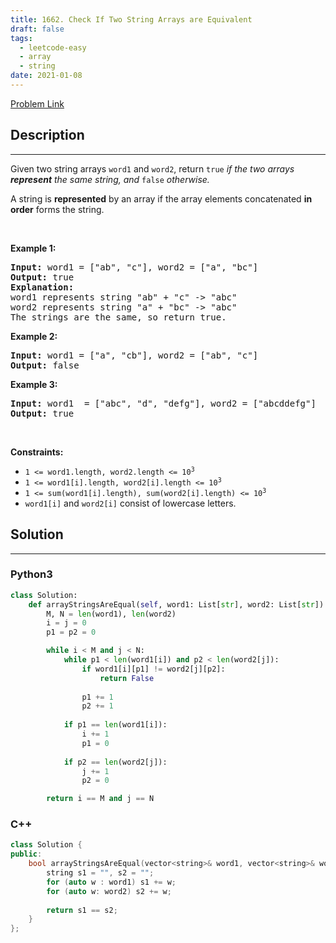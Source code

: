 ```yaml
---
title: 1662. Check If Two String Arrays are Equivalent
draft: false
tags: 
  - leetcode-easy
  - array
  - string
date: 2021-01-08
---
```


[Problem Link](https://leetcode.com/problems/check-if-two-string-arrays-are-equivalent/)

## Description

---
<p>Given two string arrays <code>word1</code> and <code>word2</code>, return<em> </em><code>true</code><em> if the two arrays <strong>represent</strong> the same string, and </em><code>false</code><em> otherwise.</em></p>

<p>A string is <strong>represented</strong> by an array if the array elements concatenated <strong>in order</strong> forms the string.</p>

<p>&nbsp;</p>
<p><strong class="example">Example 1:</strong></p>

<pre>
<strong>Input:</strong> word1 = [&quot;ab&quot;, &quot;c&quot;], word2 = [&quot;a&quot;, &quot;bc&quot;]
<strong>Output:</strong> true
<strong>Explanation:</strong>
word1 represents string &quot;ab&quot; + &quot;c&quot; -&gt; &quot;abc&quot;
word2 represents string &quot;a&quot; + &quot;bc&quot; -&gt; &quot;abc&quot;
The strings are the same, so return true.</pre>

<p><strong class="example">Example 2:</strong></p>

<pre>
<strong>Input:</strong> word1 = [&quot;a&quot;, &quot;cb&quot;], word2 = [&quot;ab&quot;, &quot;c&quot;]
<strong>Output:</strong> false
</pre>

<p><strong class="example">Example 3:</strong></p>

<pre>
<strong>Input:</strong> word1  = [&quot;abc&quot;, &quot;d&quot;, &quot;defg&quot;], word2 = [&quot;abcddefg&quot;]
<strong>Output:</strong> true
</pre>

<p>&nbsp;</p>
<p><strong>Constraints:</strong></p>

<ul>
	<li><code>1 &lt;= word1.length, word2.length &lt;= 10<sup>3</sup></code></li>
	<li><code>1 &lt;= word1[i].length, word2[i].length &lt;= 10<sup>3</sup></code></li>
	<li><code>1 &lt;= sum(word1[i].length), sum(word2[i].length) &lt;= 10<sup>3</sup></code></li>
	<li><code>word1[i]</code> and <code>word2[i]</code> consist of lowercase letters.</li>
</ul>


## Solution

---
### Python3
``` py title='check-if-two-string-arrays-are-equivalent'
class Solution:
    def arrayStringsAreEqual(self, word1: List[str], word2: List[str]) -> bool:
        M, N = len(word1), len(word2)
        i = j = 0
        p1 = p2 = 0

        while i < M and j < N:
            while p1 < len(word1[i]) and p2 < len(word2[j]):
                if word1[i][p1] != word2[j][p2]:
                    return False
                
                p1 += 1
                p2 += 1
            
            if p1 == len(word1[i]):
                i += 1
                p1 = 0
            
            if p2 == len(word2[j]):
                j += 1
                p2 = 0

        return i == M and j == N
```
### C++
``` cpp title='check-if-two-string-arrays-are-equivalent'
class Solution {
public:
    bool arrayStringsAreEqual(vector<string>& word1, vector<string>& word2) {
        string s1 = "", s2 = "";
        for (auto w : word1) s1 += w;
        for (auto w: word2) s2 += w;
        
        return s1 == s2;
    }
};
```


